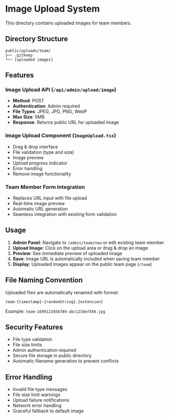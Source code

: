 # Image Upload System

This directory contains uploaded images for team members.

## Directory Structure

```
public/uploads/team/
├── .gitkeep
└── [uploaded images]
```

## Features

### Image Upload API (`/api/admin/upload/image`)

- **Method**: POST
- **Authentication**: Admin required
- **File Types**: JPEG, JPG, PNG, WebP
- **Max Size**: 5MB
- **Response**: Returns public URL for uploaded image

### Image Upload Component (`ImageUpload.tsx`)

- Drag & drop interface
- File validation (type and size)
- Image preview
- Upload progress indicator
- Error handling
- Remove image functionality

### Team Member Form Integration

- Replaces URL input with file upload
- Real-time image preview
- Automatic URL generation
- Seamless integration with existing form validation

## Usage

1. **Admin Panel**: Navigate to `/admin/team/new` or edit existing team member
2. **Upload Image**: Click on the upload area or drag & drop an image
3. **Preview**: See immediate preview of uploaded image
4. **Save**: Image URL is automatically included when saving team member
5. **Display**: Uploaded images appear on the public team page (`/team`)

## File Naming Convention

Uploaded files are automatically renamed with format:

```
team-{timestamp}-{randomString}.{extension}
```

Example: `team-1699123456789-abc123def456.jpg`

## Security Features

- File type validation
- File size limits
- Admin authentication required
- Secure file storage in public directory
- Automatic filename generation to prevent conflicts

## Error Handling

- Invalid file type messages
- File size limit warnings
- Upload failure notifications
- Network error handling
- Graceful fallback to default image
